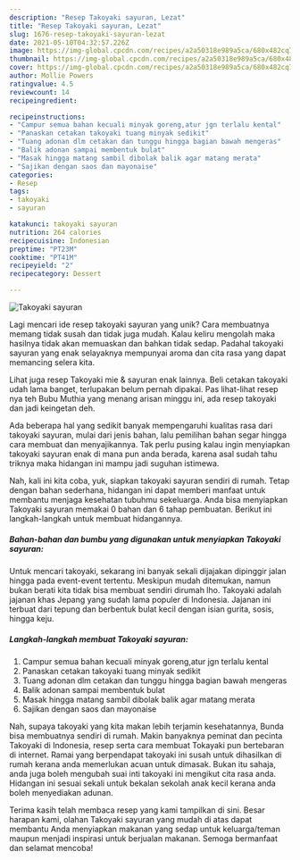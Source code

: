 ```yaml
---
description: "Resep Takoyaki sayuran, Lezat"
title: "Resep Takoyaki sayuran, Lezat"
slug: 1676-resep-takoyaki-sayuran-lezat
date: 2021-05-10T04:32:57.226Z
image: https://img-global.cpcdn.com/recipes/a2a50318e989a5ca/680x482cq70/takoyaki-sayuran-foto-resep-utama.jpg
thumbnail: https://img-global.cpcdn.com/recipes/a2a50318e989a5ca/680x482cq70/takoyaki-sayuran-foto-resep-utama.jpg
cover: https://img-global.cpcdn.com/recipes/a2a50318e989a5ca/680x482cq70/takoyaki-sayuran-foto-resep-utama.jpg
author: Mollie Powers
ratingvalue: 4.5
reviewcount: 14
recipeingredient:

recipeinstructions:
- "Campur semua bahan kecuali minyak goreng,atur jgn terlalu kental"
- "Panaskan cetakan takoyaki tuang minyak sedikit"
- "Tuang adonan dlm cetakan dan tunggu hingga bagian bawah mengeras"
- "Balik adonan sampai membentuk bulat"
- "Masak hingga matang sambil dibolak balik agar matang merata"
- "Sajikan dengan saos dan mayonaise"
categories:
- Resep
tags:
- takoyaki
- sayuran

katakunci: takoyaki sayuran 
nutrition: 264 calories
recipecuisine: Indonesian
preptime: "PT23M"
cooktime: "PT41M"
recipeyield: "2"
recipecategory: Dessert

---
```



![Takoyaki sayuran](https://img-global.cpcdn.com/recipes/a2a50318e989a5ca/680x482cq70/takoyaki-sayuran-foto-resep-utama.jpg)

Lagi mencari ide resep takoyaki sayuran yang unik? Cara membuatnya memang tidak susah dan tidak juga mudah. Kalau keliru mengolah maka hasilnya tidak akan memuaskan dan bahkan tidak sedap. Padahal takoyaki sayuran yang enak selayaknya mempunyai aroma dan cita rasa yang dapat memancing selera kita.

Lihat juga resep Takoyaki mie &amp; sayuran enak lainnya. Beli cetakan takoyaki udah lama banget, terlupakan belum pernah dipakai. Pas lihat-lihat resep nya teh Bubu Muthia yang menang arisan minggu ini, ada resep takoyaki dan jadi keingetan deh.

Ada beberapa hal yang sedikit banyak mempengaruhi kualitas rasa dari takoyaki sayuran, mulai dari jenis bahan, lalu pemilihan bahan segar hingga cara membuat dan menyajikannya. Tak perlu pusing kalau ingin menyiapkan takoyaki sayuran enak di mana pun anda berada, karena asal sudah tahu triknya maka hidangan ini mampu jadi suguhan istimewa.


Nah, kali ini kita coba, yuk, siapkan takoyaki sayuran sendiri di rumah. Tetap dengan bahan sederhana, hidangan ini dapat memberi manfaat untuk membantu menjaga kesehatan tubuhmu sekeluarga. Anda bisa menyiapkan Takoyaki sayuran memakai 0 bahan dan 6 tahap pembuatan. Berikut ini langkah-langkah untuk membuat hidangannya.

<!--inarticleads1-->

##### Bahan-bahan dan bumbu yang digunakan untuk menyiapkan Takoyaki sayuran:



Untuk mencari takoyaki, sekarang ini banyak sekali dijajakan dipinggir jalan hingga pada event-event tertentu. Meskipun mudah ditemukan, namun bukan berati kita tidak bisa membuat sendiri dirumah lho. Takoyaki adalah jajanan khas Jepang yang sudah lama populer di Indonesia. Jajanan ini terbuat dari tepung dan berbentuk bulat kecil dengan isian gurita, sosis, hingga keju. 

<!--inarticleads2-->

##### Langkah-langkah membuat Takoyaki sayuran:

1. Campur semua bahan kecuali minyak goreng,atur jgn terlalu kental
1. Panaskan cetakan takoyaki tuang minyak sedikit
1. Tuang adonan dlm cetakan dan tunggu hingga bagian bawah mengeras
1. Balik adonan sampai membentuk bulat
1. Masak hingga matang sambil dibolak balik agar matang merata
1. Sajikan dengan saos dan mayonaise


Nah, supaya takoyaki yang kita makan lebih terjamin kesehatannya, Bunda bisa membuatnya sendiri di rumah. Makin banyaknya peminat dan pecinta Takoyaki di Indonesia, resep serta cara membuat Tokayaki pun bertebaran di internet. Ramai yang berpendapat takoyaki ini susah untuk dihasilkan di rumah kerana anda memerlukan acuan untuk dimasak. Bukan itu sahaja, anda juga boleh mengubah suai inti takoyaki ini mengikut cita rasa anda. Hidangan ini sesuai sekali untuk bekalan sekolah anak kecil kerana anda boleh menyediakan adunan. 

Terima kasih telah membaca resep yang kami tampilkan di sini. Besar harapan kami, olahan Takoyaki sayuran yang mudah di atas dapat membantu Anda menyiapkan makanan yang sedap untuk keluarga/teman maupun menjadi inspirasi untuk berjualan makanan. Semoga bermanfaat dan selamat mencoba!
